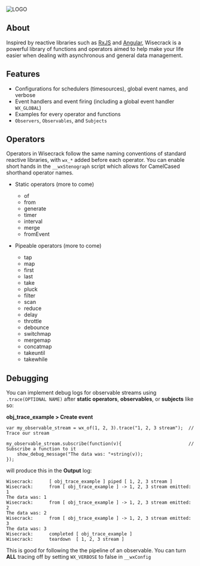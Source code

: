 ![LOGO](https://user-images.githubusercontent.com/25496262/214130065-2415c270-90f6-4bb5-95c4-3b8eee20a5d6.png)

## About
Inspired by reactive libraries such as [RxJS](https://github.com/ReactiveX/rxjs) and [Angular](https://github.com/angular), Wisecrack is a powerful library of functions and operators aimed to help make your life easier when dealing with asynchronous and general data management.

## Features
- Configurations for schedulers (timesources), global event names, and verbose
- Event handlers and event firing (including a global event handler `WX_GLOBAL`)
- Examples for every operator and functions
- `Observers`, `Observables`, and `Subjects`

## Operators
Operators in Wisecrack follow the same naming conventions of standard reactive libraries, with `wx_*` added before each operator. You can enable short hands in the `__wxStenograph` script which allows for CamelCased shorthand operator names. 

- Static operators (more to come)
  - of
  - from
  - generate
  - timer
  - interval
  - merge
  - fromEvent
  
- Pipeable operators (more to come)
  - tap
  - map
  - first
  - last
  - take
  - pluck
  - filter
  - scan
  - reduce
  - delay
  - throttle
  - debounce
  - switchmap
  - mergemap
  - concatmap
  - takeuntil
  - takewhile

## Debugging
You can implement debug logs for observable streams using `.trace(OPTIONAL NAME)` after **static operators**, **observables**, or **subjects** like so:

**obj_trace_example > Create event**
```
var my_observable_stream = wx_of(1, 2, 3).trace("1, 2, 3 stream");  // Trace our stream

my_observable_stream.subscribe(function(v){                         // Subscribe a function to it
    show_debug_message("The data was: "+string(v));
});
```

will produce this in the **Output** log:
```
Wisecrack:		[ obj_trace_example ] piped [ 1, 2, 3 stream ]
Wisecrack:		from [ obj_trace_example ] -> 1, 2, 3 stream emitted: 1
The data was: 1
Wisecrack:		from [ obj_trace_example ] -> 1, 2, 3 stream emitted: 2
The data was: 2
Wisecrack:		from [ obj_trace_example ] -> 1, 2, 3 stream emitted: 3
The data was: 3
Wisecrack:		completed [ obj_trace_example ]
Wisecrack:		teardown  [ 1, 2, 3 stream ]
```

This is good for following the the pipeline of an observable. You can turn **ALL** tracing off by setting `WX_VERBOSE` to false in `__wxConfig`
